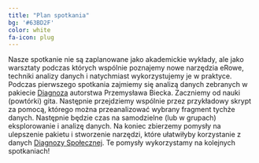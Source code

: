 ```yaml
---
title: "Plan spotkania"
bg: '#63BD2F'
color: white
fa-icon: plug
---
```


Nasze spotkanie nie są zaplanowane jako akademickie wykłady, ale jako warsztaty podczas których wspólnie poznajemy
nowe narzędzia eRowe, techniki analizy danych i natychmiast wykorzystujemy je w praktyce.
Podczas pierwszego spotkania zajmiemy się analizą danych zebranych w pakiecie [Diagnoza](https://github.com/pbiecek/Diagnoza) autorstwa Przemysława Biecka.
Zaczniemy od nauki (powtórki) gita. Następnie przejdziemy wspólnie przez przykładowy skrypt
za pomocą, którego można przeanalizować wybrany fragment tychże danych. 
Następnie będzie czas na samodzielne (lub w grupach) eksplorowanie i analizę danych. 
Na koniec zbierzemy pomysły na
ulepszenie pakietu i stworzenie narzędzi, które ułatwiłyby korzystanie z danych 
[Diagnozy Społecznej](http://diagnoza.com/). Te pomysły wykorzystamy na kolejnych spotkaniach!
